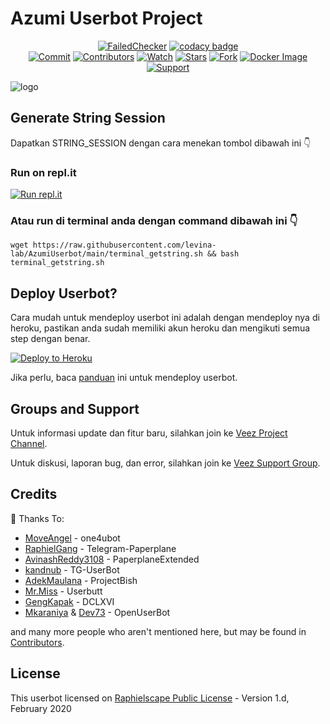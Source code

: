 # Azumi Userbot Project

<p align="center">
    <a href="https://github.com/levina-lab/AzumiUserbot/actions?query=workflow%3AFailedChecker" > <img src="https://img.shields.io/github/workflow/status/levina-lab/AzumiUserbot/FailedChecker/main?label=Build&style=flat-square&logo=github-actions&logoColor=white&color=98CE00" alt="FailedChecker" /></a>
    <a href="https://www.codacy.com/manual/MoveAngel/One4uBot?utm_source=github.com&amp;utm_medium=referral&amp;utm_content=MoveAngel/One4uBot&amp;utm_campaign=Badge_Grade"><img src="https://img.shields.io/codacy/grade/e758192aef1c4178be8777694409b248?style=flat-square&logo=codacy&color=17BEBB" alt="codacy badge"/></a><br>
    <a href="https://github.com/levina-lab/AzumiUserbot/commits/"><img src="https://img.shields.io/github/last-commit/levina-lab/AzumiUserbot?label=Last%20Commit&style=flat-square&logo=github&color=8C86AA" alt="Commit" /></a>
    <a href="https://github.com/levina-lab/AzumiUserbot/graphs/contributors"><img src="https://img.shields.io/github/contributors-anon/levina-lab/AzumiUserbot?label=Contributors&style=flat-square&logo=github&color=FF4D80" alt="Contributors" /></a>
    <a href="https://github.com/levina-lab/AzumiUserbot/watchers"><img src="https://img.shields.io/github/watchers/levina-lab/AzumiUserbot?label=Watch&style=flat-square&logo=github&color=FF70A6" alt="Watch" /></a>
    <a href="https://github.com/levina-lab/AzumiUserbot/stargazers"><img src="https://img.shields.io/github/stars/levina-lab/AzumiUserbot?label=Stars&style=flat-square&logo=github&color=F87575" alt="Stars" /></a>
    <a href="https://github.com/levina-lab/AzumiUserbot/network/members"><img src="https://img.shields.io/github/forks/levina-lab/AzumiUserbot?label=Fork&style=flat-square&logo=github&color=E0777D" alt="Fork" /></a>
    <a href="https://hub.docker.com/r/movecrew/one4ubot"> <img src="https://img.shields.io/docker/image-size/movecrew/one4ubot/alpine-latest?label=Docker%20Size&style=flat-square&logo=docker&logoColor=white&color=1B98E0" alt="Docker Image" /></a><br>
    <a href="https://t.me/gcsupportbots"> <img src="https://img.shields.io/badge/telegram-Support_Group-blue?style=social&logo=telegram" alt="Support" /></a>
</p>

![logo](https://i.postimg.cc/y6RV1f6H/logo7-11-201846.png)



## Generate String Session
Dapatkan STRING_SESSION dengan cara menekan tombol dibawah ini 👇

### Run on repl.it
[![Run repl.it](https://img.shields.io/badge/run-string__session.py-blue?style=flat-square&logo=repl.it)](https://replit.com/@levinalab/StringSession#main.py?lite=1&outputonly=1)

### Atau run di terminal anda dengan command dibawah ini 👇
```
wget https://raw.githubusercontent.com/levina-lab/AzumiUserbot/main/terminal_getstring.sh && bash terminal_getstring.sh
```

## Deploy Userbot?

Cara mudah untuk mendeploy userbot ini adalah dengan mendeploy nya di heroku, pastikan anda sudah memiliki akun heroku dan mengikuti semua step dengan benar.

<p align="left"><a href="https://heroku.com/deploy?template=https://github.com/levina-lab/AzumiUserbot/tree/main"> <img src="https://www.herokucdn.com/deploy/button.svg" alt="Deploy to Heroku" /></a></p>

Jika perlu, baca [panduan](https://telegra.ph/How-to-host-a-Telegram-Userbot-07-01-2) ini untuk mendeploy userbot.

## Groups and Support

Untuk informasi update dan fitur baru, silahkan join ke [Veez Project Channel](https://t.me/levinachannel).

Untuk diskusi, laporan bug, dan error, silahkan join ke [Veez Support Group](https://t.me/gcsupportbots).

## Credits

💖 Thanks To: 
* [MoveAngel](https://github.com/MoveAngel) - one4ubot
* [RaphielGang](https://github.com/RaphielGang) - Telegram-Paperplane
* [AvinashReddy3108](https://github.com/AvinashReddy3108) - PaperplaneExtended
* [kandnub](https://github.com/kandnub) - TG-UserBot
* [AdekMaulana](https://github.com/adekmaulana) - ProjectBish
* [Mr.Miss](https://github.com/keselekpermen69) - Userbutt
* [GengKapak](https://github.com/GengKapak) - DCLXVI
* [Mkaraniya](https://github.com/mkaraniya) & [Dev73](https://github.com/Devp73) - OpenUserBot

and many more people who aren't mentioned here, but may be found in [Contributors](https://github.com/levina-lab/AzumiUserbot/graphs/contributors).

## License

This userbot licensed on [Raphielscape Public License](https://github.com/MoveAngel/One4uBot/blob/sql-extended/LICENSE) - Version 1.d, February 2020
